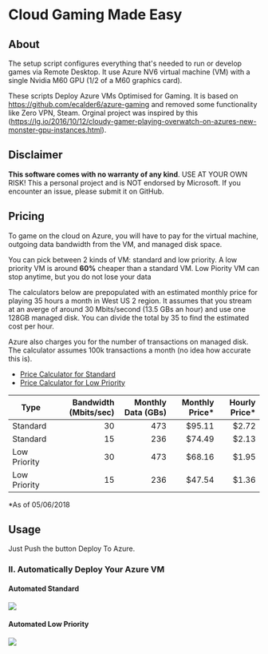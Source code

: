 # Cloud Gaming Made Easy

## About
The setup script configures everything that's needed to run or develop games via Remote Desktop. It use Azure NV6 virtual machine (VM) with a single Nvidia M60 GPU (1/2 of a M60 graphics card).

These scripts Deploy Azure VMs Optimised for Gaming. It is based on https://github.com/ecalder6/azure-gaming and removed some functionality like Zero VPN, Steam. 
Orginal project was inspired by this (https://lg.io/2016/10/12/cloudy-gamer-playing-overwatch-on-azures-new-monster-gpu-instances.html).


## Disclaimer
**This software comes with no warranty of any kind**. USE AT YOUR OWN RISK! This a personal project and is NOT endorsed by Microsoft. If you encounter an issue, please submit it on GitHub.


## Pricing
To game on the cloud on Azure, you will have to pay for the virtual machine, outgoing data bandwidth from the VM, and managed disk space. 

You can pick between 2 kinds of VM: standard and low priority. A low priority VM is around **60%** cheaper than a standard VM. 
Low Piority VM can stop anytime, but you do not lose your data

The calculators below are prepopulated with an estimated monthly price for playing 35 hours a month in West US 2 region. It assumes that you stream at an averge of around 30 Mbits/second (13.5 GBs an hour) and use one 128GB managed disk. You can divide the total by 35 to find the estimated cost per hour.

Azure also charges you for the number of transactions on managed disk. The calculator assumes 100k transactions a month (no idea how accurate this is).

* [Price Calculator for Standard](https://azure.com/e/5479babbd37e46b68730b27e9fd1a641)
* [Price Calculator for Low Priority](https://azure.com/e/f0e1298bc0984f178ba002d3316d9974)

| Type          | Bandwidth (Mbits/sec) | Monthly Data (GBs) | Monthly Price* | Hourly Price* |
| ------------- | --------------------: | -----------------: | -------------: | ------------: |
| Standard      |                    30 |                473 |         $95.11 |         $2.72 |
| Standard      |                    15 |                236 |         $74.49 |         $2.13 |
| Low Priority  |                    30 |                473 |         $68.16 |         $1.95 |
| Low Priority  |                    15 |                236 |         $47.54 |         $1.36 |

*As of 05/06/2018

## Usage
Just Push the button Deploy To Azure.

### II. Automatically Deploy Your Azure VM
#### Automated Standard
<a href="https://portal.azure.com/#create/Microsoft.Template/uri/https%3A%2F%2Fraw.githubusercontent.com%2Fecalder6%2Fazure-gaming%2Fmaster%2FStandard.json" target="_blank">
    <img src="http://azuredeploy.net/deploybutton.png"/>
</a>

#### Automated Low Priority
<a href="https://portal.azure.com/#create/Microsoft.Template/uri/https%3A%2F%2Fraw.githubusercontent.com%2Fecalder6%2Fazure-gaming%2Fmaster%2FLowPri.json" target="_blank">
    <img src="http://azuredeploy.net/deploybutton.png"/>
</a>
